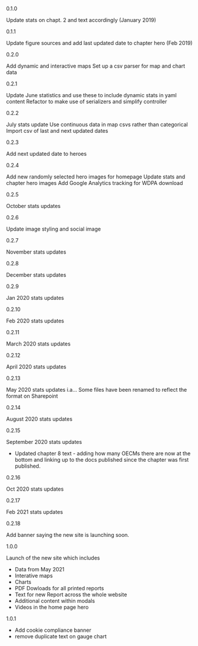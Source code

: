 0.1.0

Update stats on chapt. 2 and text accordingly (January 2019) 

0.1.1

Update figure sources and add last updated date to chapter hero (Feb 2019)

0.2.0

Add dynamic and interactive maps
Set up a csv parser for map and chart data

0.2.1

Update June statistics and use these to include dynamic stats in yaml content
Refactor to make use of serializers and simplify controller

0.2.2

July stats update
Use continuous data in map csvs rather than categorical
Import csv of last and next updated dates

0.2.3

Add next updated date to heroes

0.2.4

Add new randomly selected hero images for homepage
Update stats and chapter hero images
Add Google Analytics tracking for WDPA download

0.2.5

October stats updates

0.2.6

Update image styling and social image

0.2.7

November stats updates

0.2.8

December stats updates

0.2.9

Jan 2020 stats updates

0.2.10

Feb 2020 stats updates

0.2.11

March 2020 stats updates

0.2.12

April 2020 stats updates

0.2.13

May 2020 stats updates i.a...
Some files have been renamed to reflect the 
format on Sharepoint

0.2.14 

August 2020 stats updates 

0.2.15

September 2020 stats updates 
- Updated chapter 8 text - adding how many OECMs there are now at the bottom 
and linking up to the docs published since the chapter was first published.

0.2.16

Oct 2020 stats updates

0.2.17

Feb 2021 stats updates

0.2.18

Add banner saying the new site is launching soon.

1.0.0

Launch of the new site which includes
- Data from May 2021
- Interative maps
- Charts
- PDF Dowloads for all printed reports
- Text for new Report across the whole website
- Additional content within modals
- Videos in the home page hero

1.0.1

- Add cookie compliance banner
- remove duplicate text on gauge chart